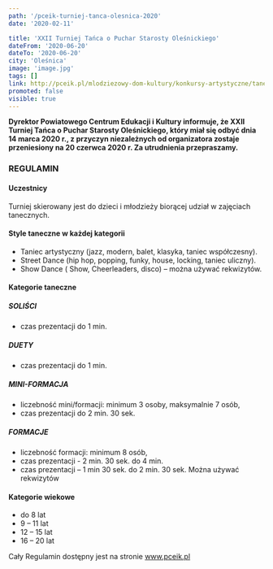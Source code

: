 ```yaml
---
path: '/pceik-turniej-tanca-olesnica-2020'
date: '2020-02-11'

title: 'XXII Turniej Tańca o Puchar Starosty Oleśnickiego'
dateFrom: '2020-06-20'
dateTo: '2020-06-20'
city: 'Oleśnica'
image: 'image.jpg'
tags: []
link: http://pceik.pl/mlodziezowy-dom-kultury/konkursy-artystyczne/taneczne/
promoted: false
visible: true
---
```

**Dyrektor Powiatowego Centrum Edukacji i Kultury informuje, że XXII Turniej Tańca o Puchar
 Starosty Oleśnickiego, który miał się odbyć dnia 14 marca 2020 r., z przyczyn niezależnych od
  organizatora zostaje przeniesiony na 20 czerwca 2020 r. Za utrudnienia przepraszamy.**


### REGULAMIN
#### **Uczestnicy**
Turniej skierowany jest do dzieci i młodzieży biorącej udział w zajęciach tanecznych.

#### **Style taneczne w każdej kategorii**
- Taniec artystyczny (jazz, modern, balet, klasyka, taniec współczesny).
- Street Dance (hip hop, popping, funky, house, locking, taniec uliczny).
- Show Dance ( Show, Cheerleaders, disco) – można używać rekwizytów.

#### **Kategorie taneczne**
##### SOLIŚCI
- czas prezentacji  do 1 min.

##### DUETY
- czas prezentacji  do 1 min. 

##### MINI-FORMACJA
- liczebność mini/formacji: minimum 3 osoby, maksymalnie 7 osób, 
- czas prezentacji do 2 min. 30 sek.

##### FORMACJE
- liczebność formacji: minimum 8 osób, 
- czas prezentacji - 2 min. 30 sek.  do 4 min.
- czas prezentacji – 1 min 30 sek.  do 2 min. 30 sek. Można używać rekwizytów 

#### **Kategorie wiekowe**
- do 8 lat  
- 9 – 11 lat  
- 12 – 15  lat  
- 16 – 20 lat 

Cały Regulamin dostępny jest na stronie www.pceik.pl 